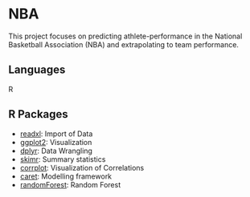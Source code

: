 # NBA

This project focuses on predicting athlete-performance in the National Basketball Association (NBA) and extrapolating to team performance.

## Languages
R

## R Packages

* [readxl](https://cran.r-project.org/web/packages/readxl/readxl.pdf): Import of Data
* [ggplot2](https://cran.r-project.org/web/packages/ggplot2/ggplot2.pdf): Visualization
* [dplyr](https://cran.r-project.org/web/packages/dplyr/dplyr.pdf): Data Wrangling
* [skimr](https://cran.r-project.org/web/packages/skimr/skimr.pdf): Summary statistics
* [corrplot](https://cran.r-project.org/web/packages/corrplot/corrplot.pdf): Visualization of Correlations
* [caret](https://cran.r-project.org/web/packages/caret/caret.pdf): Modelling framework
* [randomForest](https://cran.r-project.org/web/packages/randomForest/randomForest.pdf): Random Forest